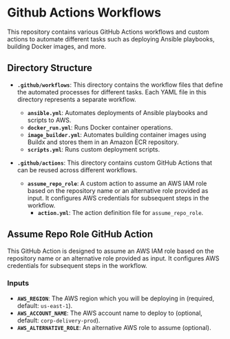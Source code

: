 # Github Actions Workflows

This repository contains various GitHub Actions workflows and custom actions to automate different tasks such as deploying Ansible playbooks, building Docker images, and more.

## Directory Structure

- **`.github/workflows`**: This directory contains the workflow files that define the automated processes for different tasks. Each YAML file in this directory represents a separate workflow.
  - **`ansible.yml`**: Automates deployments of Ansible playbooks and scripts to AWS.
  - **`docker_run.yml`**: Runs Docker container operations.
  - **`image_builder.yml`**: Automates building container images using Buildx and stores them in an Amazon ECR repository.
  - **`scripts.yml`**: Runs custom deployment scripts.

- **`.github/actions`**: This directory contains custom GitHub Actions that can be reused across different workflows.
  - **`assume_repo_role`**: A custom action to assume an AWS IAM role based on the repository name or an alternative role provided as input. It configures AWS credentials for subsequent steps in the workflow.
    - **`action.yml`**: The action definition file for `assume_repo_role`.

## Assume Repo Role GitHub Action

This GitHub Action is designed to assume an AWS IAM role based on the repository name or an alternative role provided as input. It configures AWS credentials for subsequent steps in the workflow.

### Inputs

- **`AWS_REGION`**: The AWS region which you will be deploying in (required, default: `us-east-1`).
- **`AWS_ACCOUNT_NAME`**: The AWS account name to deploy to (optional, default: `corp-delivery-prod`).
- **`AWS_ALTERNATIVE_ROLE`**: An alternative AWS role to assume (optional).

